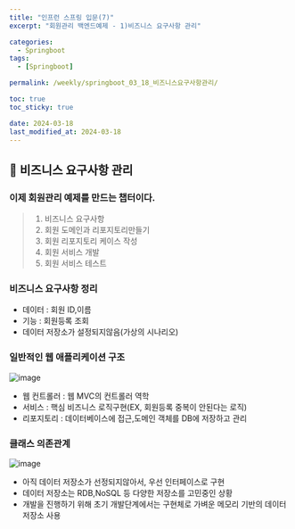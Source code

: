 ```yaml
---
title: "인프런 스프링 입문(7)"
excerpt: "회원관리 백엔드예제 - 1)비즈니스 요구사항 관리"

categories:
  - Springboot
tags:
  - [Springboot]

permalink: /weekly/springboot_03_18_비즈니스요구사항관리/

toc: true
toc_sticky: true

date: 2024-03-18
last_modified_at: 2024-03-18
---
```


## 🦥 비즈니스 요구사항 관리

### 이제 회원관리 예제를 만드는 챕터이다.
>1. 비즈니스 요구사항  
>2. 회원 도메인과 리포지토리만들기
>3. 회원 리포지토리 케이스 작성
>4. 회원 서비스 개발
>5. 회원 서비스 테스트

### 비즈니스 요구사항 정리
  - 데이터 : 회원 ID,이름
  - 기능 : 회원등록 조회
  - 데이터 저장소가 설정되지않음(가상의 시나리오)
  
### 일반적인 웹 애플리케이션 구조
![image](https://github.com/garusitell/utterances/assets/45359953/42dcc993-7d25-4842-ac59-c6f5daeab46f)  

- 웹 컨트롤러 : 웹 MVC의 컨트롤러 역학
- 서비스 : 핵심 비즈니스 로직구현(EX, 회원등록 중복이 안된다는 로직)
- 리포지토리 : 데이터베이스에 접근,도메인 객체를 DB에 저장하고 관리

### 클래스 의존관계  
![image](https://github.com/garusitell/utterances/assets/45359953/023bca2b-b5d2-4c02-8422-3dafdaa379ab)
- 아직 데이터 저장소가 선정되지않아서, 우선 인터페이스로 구현
- 데이터 저장소는 RDB,NoSQL 등 다양한 저장소를 고민중인 상황
- 개발을 진행하기 위해 초기 개발단계에서는 구현체로 가벼운 메모리 기반의 데이터 저장소 사용


